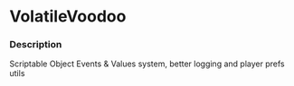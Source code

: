 # VolatileVoodoo

### Description

Scriptable Object Events &amp; Values system, better logging and player prefs utils